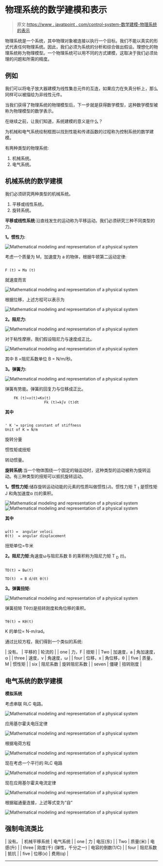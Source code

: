 # 物理系统的数学建模和表示

> 原文:[https://www . javatpoint . com/control-system-数学建模-物理系统的表示](https://www.javatpoint.com/control-system-mathematical-modelling-and-representation-of-physical-system)

物理系统是一个系统，其中物理对象被连接以执行一个目标。我们不能以真实的形式代表任何物理系统。因此，我们必须为系统的分析和综合做出假设。理想化的物理系统称为物理模型。一个物理系统可以用不同的方式建模，这取决于我们必须处理的问题和所需的精度。

## 例如

我们可以将电子放大器建模为线性集总元件的互连，如果应力在失真分析上，那么同样可以被描绘为非线性元件。

当我们获得了物理系统的物理模型后，下一步就是获得数学模型，这种数学模型被称为物理模型的数学表示。

在继续之前，让我们知道，系统建模的意义是什么？

为机械和电气系统绘制框图以找到性能和传递函数的过程称为控制系统的数学建模。

有两种类型的物理系统:

1.  机械系统。
2.  电气系统。

## 机械系统的数学建模

我们必须研究两种类型的机械系统。

1.  平移或线性系统。
2.  旋转系统。

**平移或线性系统**:沿直线发生的运动称为平移运动。我们必须研究三种不同类型的力。

**1。惯性力:**

![Mathematical modeling and representation of a physical system](../Images/acdadf247b017d61cec4700a48c0a98f.png)

考虑一个质量为 M，加速度为 a 的物体，根据牛顿第二运动定律:

```

F (t) = Ma (t)

```

就速度而言

![Mathematical modeling and representation of a physical system](../Images/4c4291f76bf4cbb92ae3f87dd7bb2fe7.png)

根据位移，上述方程可以表示为

![Mathematical modeling and representation of a physical system](../Images/34dc1a62bd4106c9e632609e056a7f0f.png)

**2。阻尼力:**

![Mathematical modeling and representation of a physical system](../Images/91f36595b65c71a2600e998d702f9962.png)

对于粘性摩擦，我们假设阻尼力与速度成正比。

![Mathematical modeling and representation of a physical system](../Images/22358906e3a9ac78347d6621160c358f.png)

其中 B =阻尼系数单位 B = N/m/秒。

**3。弹簧力:**

![Mathematical modeling and representation of a physical system](../Images/9a1a693c3fca9c6008d3ff116926fb30.png)

弹簧有势能。弹簧的回复力与位移成正比。

```
    FK (t)∝x(t)=Kx(t)
                  Fk (t)=k∫v (t)dt

```

**其中**

```

' K '= spring constant of stiffness
Unit of K = N/m

```

旋转分量

惯性矩或扭矩

转动惯量。

**旋转系统**:当一个物体围绕一个固定的轴运动时，这种类型的运动被称为旋转运动。有三种类型的扭矩可以抵抗旋转运动。

**1。惯性力矩**:储存旋转运动动能的元素的性质叫做惯性(J)。惯性力矩 T <sub>1</sub> 是惯性矩 J 和角加速度α (t)的乘积。

![Mathematical modeling and representation of a physical system](../Images/e332ad26013ee14e171455b371041787.png)
![Mathematical modeling and representation of a physical system](../Images/2a4311cfd6e9a7bbd5c60fecff3ebfc7.png)

**其中**

```

ω(t) =  angular veloci
θ(t)  = angular displacement

```

扭矩单位=牛米

**2。阻尼力矩**:角速度ω与阻尼系数 B 的乘积称为阻尼力矩 T <sub>D</sub> (t)。

```

TD(t) = Bω(t)

TD(t)  = B d/dt θ(t)

```

**3。弹簧扭矩:**

![Mathematical modeling and representation of a physical system](../Images/24cb3e7b5a427effc463b8e4a08f081d.png)

弹簧扭矩 Tθ(t)是扭转刚度和角位移的乘积。

```

Tθ(t) = Kθ(t)

```

K 的单位= N-m/rad。

通过比较方程，我们得到一个类似的系统:

| 没有。 | 平移的 | 轮流的 |
| one | 力，F | 扭矩 |
| Two | 加速度，a | 角加速度，α |
| three | 速度，v | 角速度，ω |
| four | 位移，x | 角位移，θ |
| five | 质量，M | 惯性矩 |
| six | 阻尼系数 | 旋转阻尼系数 |
| seven | 僵硬 | 扭转刚度 |

## 电气系统的数学建模

**模拟系统**

考虑串联 RLC 电路。

![Mathematical modeling and representation of a physical system](../Images/5cfa0084db9173f209bcf10300174a49.png)

应用基尔霍夫电压定律

![Mathematical modeling and representation of a physical system](../Images/f53226f15329220c2e26f2fd95c0c769.png)

根据电荷方程

![Mathematical modeling and representation of a physical system](../Images/c1973feb9a5ddac4abd4bb5f6246970c.png)

现在考虑一个平行的 RLC 电路

![Mathematical modeling and representation of a physical system](../Images/a9b9b1ba7feb29cf0fca797a29366a3e.png)

现在应用基尔霍夫电流定律

![Mathematical modeling and representation of a physical system](../Images/201d5144e1598d2658bd0ece8f9ed8fb.png)

根据磁通量连接，上述等式变为“自”

![Mathematical modeling and representation of a physical system](../Images/2e8421162635e8ba37767f5cadf18154.png)

## 强制电流类比

| 没有。 | 机械平移系统 | 电气系统 |
| one | 力 | 电压(东) |
| Two | 质量(米) | 电感(升) |
| three | 刚度(千) (弹性，千分之一) | 电容的倒数(1/C) |
| four | 阻尼系数 | 抵抗 |
| five | 位移(x) | 费用(q) |

* * *